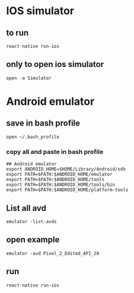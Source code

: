 
# IOS simulator
## to run
```
react-native run-ios
```
## only to open ios simulator 
```
open -a Simulator
```



# Android emulator
## save in bash profile
```
open ~/.bash_profile     
```
### copy all and paste in bash profile
```
## Android emulator
export ANDROID_HOME=$HOME/Library/Android/sdk
export PATH=$PATH:$ANDROID_HOME/emulator
export PATH=$PATH:$ANDROID_HOME/tools
export PATH=$PATH:$ANDROID_HOME/tools/bin
export PATH=$PATH:$ANDROID_HOME/platform-tools
```
## List all avd
```
emulator -list-avds
```
## open example
```
emulator -avd Pixel_2_Edited_API_28
```
## run
```
react-native run-ios
```

